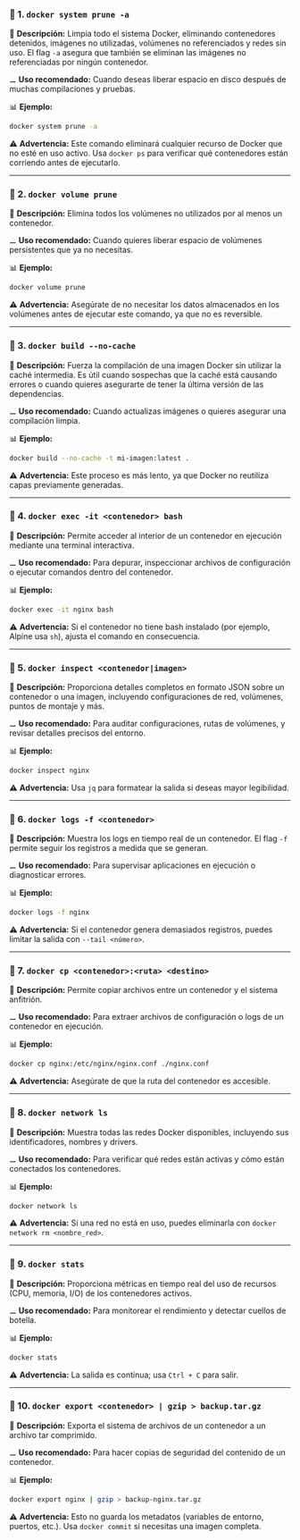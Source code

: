 ### 📌 1. `docker system prune -a`

📖 **Descripción:**
Limpia todo el sistema Docker, eliminando contenedores detenidos, imágenes no utilizadas, volúmenes no referenciados y redes sin uso. El flag `-a` asegura que también se eliminan las imágenes no referenciadas por ningún contenedor.

⚊ **Uso recomendado:** Cuando deseas liberar espacio en disco después de muchas compilaciones y pruebas.

📊 **Ejemplo:**
```bash
docker system prune -a
```
⚠️ **Advertencia:** Este comando eliminará cualquier recurso de Docker que no esté en uso activo. Usa `docker ps` para verificar qué contenedores están corriendo antes de ejecutarlo.

---

### 📌 2. `docker volume prune`

📖 **Descripción:**
Elimina todos los volúmenes no utilizados por al menos un contenedor.

⚊ **Uso recomendado:** Cuando quieres liberar espacio de volúmenes persistentes que ya no necesitas.

📊 **Ejemplo:**
```bash
docker volume prune
```
⚠️ **Advertencia:** Asegúrate de no necesitar los datos almacenados en los volúmenes antes de ejecutar este comando, ya que no es reversible.

---

### 📌 3. `docker build --no-cache`

📖 **Descripción:**
Fuerza la compilación de una imagen Docker sin utilizar la caché intermedia. Es útil cuando sospechas que la caché está causando errores o cuando quieres asegurarte de tener la última versión de las dependencias.

⚊ **Uso recomendado:** Cuando actualizas imágenes o quieres asegurar una compilación limpia.

📊 **Ejemplo:**
```bash
docker build --no-cache -t mi-imagen:latest .
```
⚠️ **Advertencia:** Este proceso es más lento, ya que Docker no reutiliza capas previamente generadas.

---

### 📌 4. `docker exec -it <contenedor> bash`

📖 **Descripción:**
Permite acceder al interior de un contenedor en ejecución mediante una terminal interactiva.

⚊ **Uso recomendado:** Para depurar, inspeccionar archivos de configuración o ejecutar comandos dentro del contenedor.

📊 **Ejemplo:**
```bash
docker exec -it nginx bash
```
⚠️ **Advertencia:** Si el contenedor no tiene bash instalado (por ejemplo, Alpine usa `sh`), ajusta el comando en consecuencia.

---

### 📌 5. `docker inspect <contenedor|imagen>`

📖 **Descripción:**
Proporciona detalles completos en formato JSON sobre un contenedor o una imagen, incluyendo configuraciones de red, volúmenes, puntos de montaje y más.

⚊ **Uso recomendado:** Para auditar configuraciones, rutas de volúmenes, y revisar detalles precisos del entorno.

📊 **Ejemplo:**
```bash
docker inspect nginx
```
⚠️ **Advertencia:** Usa `jq` para formatear la salida si deseas mayor legibilidad.

---

### 📌 6. `docker logs -f <contenedor>`

📖 **Descripción:**
Muestra los logs en tiempo real de un contenedor. El flag `-f` permite seguir los registros a medida que se generan.

⚊ **Uso recomendado:** Para supervisar aplicaciones en ejecución o diagnosticar errores.

📊 **Ejemplo:**
```bash
docker logs -f nginx
```
⚠️ **Advertencia:** Si el contenedor genera demasiados registros, puedes limitar la salida con `--tail <número>`.

---

### 📌 7. `docker cp <contenedor>:<ruta> <destino>`

📖 **Descripción:**
Permite copiar archivos entre un contenedor y el sistema anfitrión.

⚊ **Uso recomendado:** Para extraer archivos de configuración o logs de un contenedor en ejecución.

📊 **Ejemplo:**
```bash
docker cp nginx:/etc/nginx/nginx.conf ./nginx.conf
```
⚠️ **Advertencia:** Asegúrate de que la ruta del contenedor es accesible.

---

### 📌 8. `docker network ls`

📖 **Descripción:**
Muestra todas las redes Docker disponibles, incluyendo sus identificadores, nombres y drivers.

⚊ **Uso recomendado:** Para verificar qué redes están activas y cómo están conectados los contenedores.

📊 **Ejemplo:**
```bash
docker network ls
```
⚠️ **Advertencia:** Si una red no está en uso, puedes eliminarla con `docker network rm <nombre_red>`.

---

### 📌 9. `docker stats`

📖 **Descripción:**
Proporciona métricas en tiempo real del uso de recursos (CPU, memoria, I/O) de los contenedores activos.

⚊ **Uso recomendado:** Para monitorear el rendimiento y detectar cuellos de botella.

📊 **Ejemplo:**
```bash
docker stats
```
⚠️ **Advertencia:** La salida es continua; usa `Ctrl + C` para salir.

---

### 📌 10. `docker export <contenedor> | gzip > backup.tar.gz`

📖 **Descripción:**
Exporta el sistema de archivos de un contenedor a un archivo tar comprimido.

⚊ **Uso recomendado:** Para hacer copias de seguridad del contenido de un contenedor.

📊 **Ejemplo:**
```bash
docker export nginx | gzip > backup-nginx.tar.gz
```
⚠️ **Advertencia:** Esto no guarda los metadatos (variables de entorno, puertos, etc.). Usa `docker commit` si necesitas una imagen completa.

